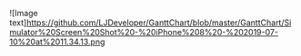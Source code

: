 
![Image text]https://github.com/LJDeveloper/GanttChart/blob/master/GanttChart/Simulator%20Screen%20Shot%20-%20iPhone%208%20-%202019-07-10%20at%2011.34.13.png
